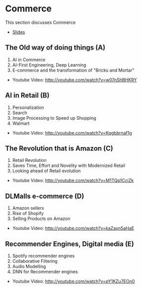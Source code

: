 # Commerce

This section discusses Commerce

* [Slides](https://docs.google.com/presentation/d/1mAcwVUutv8n8-i5Yjc0wFSlJcwDG4DWaB-wMgdmOFVs/edit?usp=sharing)

## The Old way of doing things (A)

1.  AI in Commerce
2.  AI-First Engineering, Deep Learning
3.  E-commerce and the transformation of "Bricks and Mortar"

* Youtube Video: <http://youtube.com/watch?v=w07nShBHKRY>

## AI in Retail (B)

1.  Personalization
2.  Search
3.  Image Processing to Speed up Shopping
4.  Walmart

* Youtube Video: <http://youtube.com/watch?v=Kqgbbrnaf1g>

## The Revolution that is Amazon (C)

1.  Retail Revolution
2.  Saves Time, Effort and Novelity with Modernized Retail
3.  Looking ahead of Retail evolution

* Youtube Video: <http://youtube.com/watch?v=M1TQp1CcjZk>

## DLMalls e-commerce (D)

1.  Amazon sellers
2.  Rise of Shopify
3.  Selling Products on Amazon

* Youtube Video: <http://youtube.com/watch?v=kaZaxn5aHaE>

## Recommender Engines, Digital media (E)

1.  Spotify recommender engines
2.  Collaborative Filtering
3.  Audio Modelling
4.  DNN for Recommender engines

* Youtube Video: <http://youtube.com/watch?v=pY1KZu7EOn0>


